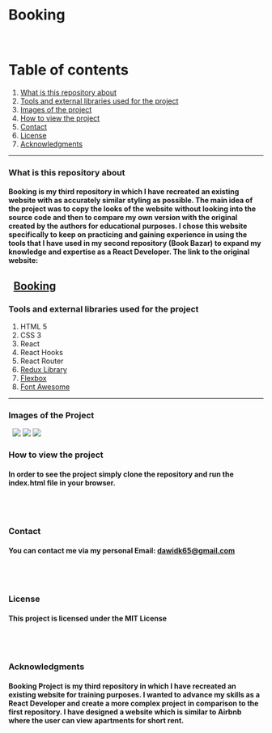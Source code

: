 # Booking
&nbsp;

# Table of contents
1. [What is this repository about](#introduction)
2. [Tools and external libraries used for the project](#tools)
3. [Images of the project](#images)
4. [How to view the project](#installation)
5. [Contact](#Contact)
6. [License](#License)
7. [Acknowledgments](#Acknowledgments)
&nbsp;
---
<a name="introduction"></a>
### What is this repository about

#### Booking is my third repository in which I have recreated an existing website with as accurately similar styling as possible. The main idea of the project was to copy the looks of the website without looking into the source code and then to compare my own version with the original created by the authors for educational purposes. I chose this website specifically to keep on practicing and gaining experience in using the tools that I have used in my second repository (Book Bazar) to expand my knowledge and expertise as a React Developer. The link to the original website:
&nbsp;
[Booking](https://main.wprentals.org/)
&nbsp;
---
<a name="tools"></a>
### Tools and external libraries used for the project
 1. HTML 5
 2. CSS 3
 3. React
 4. React Hooks
 5. React Router
 6. [Redux Library](https://redux.js.org/)
 7. [Flexbox](https://css-tricks.com/snippets/css/a-guide-to-flexbox/)
 8. [Font Awesome](https://fontawesome.com/)
&nbsp;
---
<a name="images"></a>
### Images of the Project
&nbsp;
![](images/1.PNG)
![](images/2.PNG)
![](images/3.PNG)
&nbsp;

<a name="installation"></a>
### How to view the project

#### In order to see the project simply clone the repository and run the index.html file in your browser.
&nbsp;
---

### Contact

#### You can contact me via my personal Email: dawidk65@gmail.com
&nbsp;
---

### License

#### This project is licensed under the MIT License
&nbsp;
---

### Acknowledgments

#### Booking Project is my third repository in which I have recreated an existing website for training purposes. I wanted to advance my skills as a React Developer and create a more complex project in comparison to the first repository. I have designed a website which is similar to Airbnb where the user can view apartments for short rent.
&nbsp;
